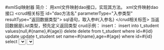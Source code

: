 #xmlSql映射器
简介：
    用xml文件映射dao接口，实现其方法。
    xml文件映射dao接口
        <mapper namespace="dao接口全路径">
            <crud相关标签 id="dao方法名" parameterType="入参类型" resultType="返回数据类型">
                sql语句，取入参#{入参名}
            </crud相关标签>
        </mapper> 
    当返回数据是List<Bean>类型，预先定义返回类型
        <resultMap type="Bean类" id="随便取标识">
       		<id property="Bean类id" column="对应表字段"/>
       		<result property="Bean类其他属性" column="对应表字段"/>
       		<result property="Bean类其他属性" column="对应表字段"/>
       	</resultMap>
crud示例：
    insert：
        <insert id="方法名" parameterType="入参类型">
            insert into t_student values(null,#{name},#{age})
        </insert>
    delete
        <delete id="delete" parameterType="Integer">
            delete from t_student where id=#{id}
        </delete>    
    update
        <update id="update" parameterType="Student">
            update t_student set name=#{name},age=#{age} where id=#{id}
        </update>
    select
        <select id="findById" parameterType="Integer" resultType="Student">
            select * from t_student where id=#{id}
        </select>
        <select id="find" resultMap="StudentResult 配置的list<bean>">
            select * from t_student
        </select>
    
    
    
    	
    	
    	
    	
    	